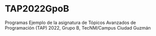 # TAP2022GpoB
Programas Ejemplo de la asignatura de Tópicos Avanzados de Programación (TAP) 2022, Grupo B, TecNM/Campus Ciudad Guzmán

